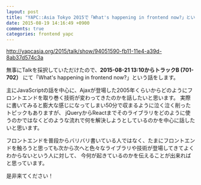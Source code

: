 ```yaml
---
layout: post
title: "YAPC::Asia Tokyo 2015で「What's happening in frontend now?」という話をします"
date: 2015-08-19 14:16:49 +0900
comments: true
categories: frontend yapc
---
```


http://yapcasia.org/2015/talk/show/94051590-fb11-11e4-a39d-8ab37d574c3a

無事にTalkを採択していただけたので、**2015-08-21 13:10からトラックB (701-702）** にて「What's happening in frontend now?」という話をします。

<!-- more -->

主にJavaScriptの話を中心に、Ajaxが登場した2005年くらいからどのようにフロントエンドを取り巻く技術が変わってきたのかを話したいと思います。
実際に書いてみると膨大な感じになってしまい50分で収まるように泣く泣く削ったトピックもありますが、
jQueryからReactまでそのライブラリをどのように使うのかではなくどのような流れで何を解決しようとしているのかを中心に話したいと思います。

フロントエンドを普段からバリバリ書いている人ではなく、たまにフロントエンドを触ろうと思っても次から次へと色々なライブラリや技術が登場してきてよくわからないという人に対して、
今何が起きているのかを伝えることが出来ればと思っています。

是非来てください！
